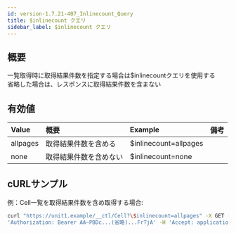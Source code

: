 ```yaml
---
id: version-1.7.21-407_Inlinecount_Query
title: $inlinecount クエリ
sidebar_label: $inlinecount クエリ
---
```

## 概要
一覧取得時に取得結果件数を指定する場合は$inlinecountクエリを使用する  
省略した場合は、レスポンスに取得結果件数を含まない
## 有効値
|Value|概要|Example|備考|
|:--|:--|:--|:--|
|allpages|取得結果件数を含める|$inlinecount=allpages||
|none|取得結果件数を含めない|$inlinecount=none||
## cURLサンプル
例：Cell一覧を取得結果件数を含め取得する場合:
```sh
curl "https://unit1.example/__ctl/Cell?\$inlinecount=allpages" -X GET -i -H \
'Authorization: Bearer AA~PBDc...(省略)...FrTjA' -H 'Accept: application/json'
```

